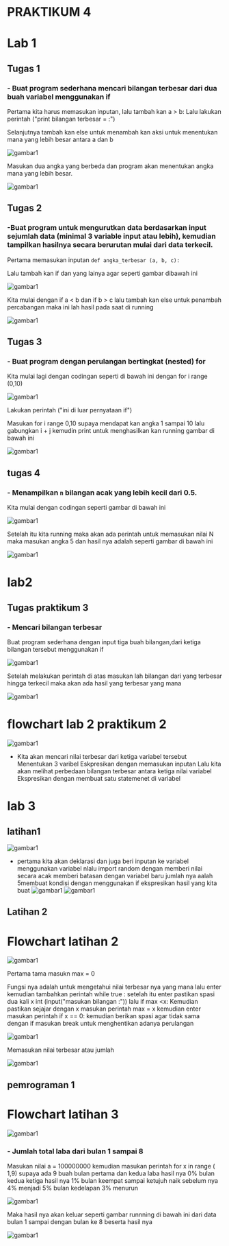 # PRAKTIKUM 4

# Lab 1

## Tugas 1

### - Buat program sederhana mencari bilangan terbesar dari dua buah variabel menggunakan if

Pertama kita harus memasukan inputan, lalu tambah kan a > b:  Lalu lakukan perintah ("print bilangan terbesar = :") 

Selanjutnya tambah kan else untuk menambah kan aksi untuk menentukan mana yang lebih besar antara a dan b

![gambar1](gambar/gambar1.png)


Masukan dua angka yang berbeda dan program akan menentukan angka mana yang lebih besar.

![gambar1](gambar/gambar2.png)


##  Tugas 2

### -Buat program untuk mengurutkan data berdasarkan input sejumlah data (minimal 3 variable input atau lebih), kemudian tampilkan hasilnya secara berurutan mulai dari data terkecil.
Pertama memasukan inputan `def angka_terbesar (a, b, c):`

Lalu tambah kan if dan yang lainya agar seperti gambar dibawah ini

![gambar1](gambar/gambar3.png)

Kita mulai dengan if a < b dan if b > c lalu tambah kan else untuk penambah percabangan maka ini lah hasil pada saat di running

![gambar1](gambar/gambar4.png)

## Tugas 3

### -  Buat program dengan perulangan bertingkat (nested) for

Kita mulai lagi dengan codingan seperti di bawah ini dengan for i range (0,10)

![gambar1](gambar/gambar5.png)

Lakukan perintah ("ini di luar pernyataan if")

Masukan for i range 0,10 supaya mendapat kan angka 1 sampai 10 lalu gabungkan i + j kemudin print untuk menghasilkan kan running gambar di bawah ini

![gambar1](gambar/gambar6.png)

## tugas 4

### - Menampilkan `n` bilangan acak yang lebih kecil dari 0.5.
Kita mulai dengan codingan seperti gambar di bawah ini 

![gambar1](gambar/gambar7.png)

Setelah itu kita running maka akan ada perintah untuk memasukan nilai N maka masukan angka 5 dan hasil nya adalah seperti gambar di bawah ini

![gambar1](gambar/gambar8.png)

# lab2
## Tugas praktikum 3

### - Mencari bilangan terbesar

Buat program sederhana dengan input tiga buah bilangan,dari ketiga bilangan tersebut menggunakan if

![gambar1](gambar/gambar9.png)

Setelah melakukan perintah di atas masukan lah bilangan dari yang terbesar hingga terkecil maka akan ada hasil yang terbesar yang mana

![gambar1](gambar/gambar10.png)

# flowchart lab 2 praktikum 2

![gambar1](gambar/Gambar23.png)

- Kita akan mencari nilai terbesar dari ketiga variabel tersebut Menentukan 3 varibel Eskpresikan dengan memasukan inputan Lalu kita akan melihat perbedaan bilangan terbesar antara ketiga nilai variabel Ekspresikan dengan membuat satu statemenet di variabel 

# lab 3
## latihan1 

![gambar1](gambar/Gambar21.png)

- pertama kita akan deklarasi dan juga beri inputan ke variabel menggunakan variabel nlalu import random dengan memberi nilai secara acak  memberi batasan dengan variabel baru jumlah nya aalah 5membuat kondisi dengan menggunakan if ekspresikan hasil yang kita buat
![gambar1](gambar/gambar7.png)
![gambar1](gambar/gambar8.png)

## Latihan 2
# Flowchart latihan 2 

![gambar1](gambar/Gambar22.png)


Pertama tama masukn max = 0

Fungsi nya adalah untuk mengetahui nilai terbesar nya yang mana lalu enter kemudian tambahkan perintah while true  : setelah itu enter pastikan spasi dua kali x int (input("masukan bilangan :")) lalu if max <x: 
Kemudian pastikan sejajar dengan x masukan perintah max = x kemudian enter masukan perintah if x == 0: kemudian berikan spasi agar tidak sama dengan if masukan break untuk menghentikan adanya perulangan  

 ![gambar1](gambar/gambar11.png)

Memasukan nilai terbesar atau jumlah 

![gambar1](gambar/gambar12.png)

## pemrograman 1

# Flowchart latihan 3

![gambar1](gambar/gambar34.png)

### - Jumlah total laba dari bulan 1 sampai 8

Masukan nilai a = 100000000 kemudian masukan perintah for x in range ( 1,9) supaya ada 9 buah bulan pertama dan kedua laba hasil nya 0% bulan kedua ketiga hasil nya 1% bulan keempat sampai ketujuh naik sebelum nya 4% menjadi 5% bulan kedelapan 3% menurun 

![gambar1](gambar/gambar13.png)

Maka hasil nya akan keluar seperti gambar runnning di bawah ini dari data bulan 1 sampai dengan bulan ke 8 beserta hasil nya 

![gambar1](gambar/gambar14.png)
